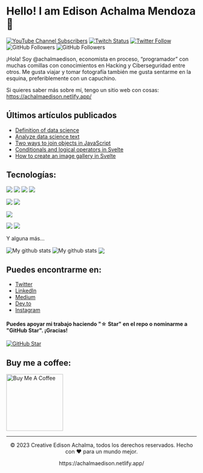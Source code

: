 
<!--
**achalmed/achalmed** is a ✨ _special_ ✨ repository because its `README.md` (this file) appears on your GitHub profile.

Here are some ideas to get you started:

- 🔭 I’m currently working on ...
- 🌱 I’m currently learning ...
- 👯 I’m looking to collaborate on ...
- 🤔 I’m looking for help with ...
- 💬 Ask me about ...
- 📫 How to reach me: ...
- 😄 Pronouns: ...
- ⚡ Fun fact: ...
-->
# Hello! I am Edison Achalma Mendoza 👋
[![YouTube Channel Subscribers](https://img.shields.io/youtube/channel/subscribers/UCQmDANK_J7UcHUd31lGAUjw?style=social)](https://www.youtube.com/channel/UCQmDANK_J7UcHUd31lGAUjw)
[![Twitch Status](https://img.shields.io/twitch/status/achalmaedison?style=social)](https://www.twitch.tv/achalmaedison)
[![Twitter Follow](https://img.shields.io/twitter/follow/achalmaedison?style=social)](https://twitter.com/achalmaedison)
![GitHub Followers](https://img.shields.io/github/followers/achalmed?style=social)
![GitHub Followers](https://img.shields.io/github/stars/achalmed?style=social)

¡Hola! Soy @achalmaedison, economista en proceso, “programador” con muchas comillas con conocimientos en Hacking y Ciberseguridad entre otros. Me gusta viajar y tomar fotografía también me gusta sentarme en la esquina, preferiblemente con un capuchino.

Si quieres saber más sobre mí, tengo un sitio web con cosas: https://achalmaedison.netlify.app/

## Últimos artículos publicados

- [Definition of data science](https://dev.to/achalmaedison/01-defining-data-science-4n0m)
- [Analyze data science text](https://dev.to/achalmaedison/ejemplo-01-55cc)
- [Two ways to join objects in JavaScript]()
- [Conditionals and logical operators in Svelte]()
- [How to create an image gallery in Svelte]()

## Tecnologías:
<p>
  <img src="https://img.shields.io/badge/Python-3776AB?style=for-the-badge&logo=python&logoColor=white" />
  <img src="https://img.shields.io/badge/HTML5-E34F26?style=for-the-badge&logo=html5&logoColor=white" />
  <img src="https://img.shields.io/badge/CSS3-1572B6?style=for-the-badge&logo=css3&logoColor=white" />
  <img src="https://img.shields.io/badge/JavaScript-323330?style=for-the-badge&logo=javascript&logoColor=F7DF1E" />
</p>

<p>
  <img src="https://img.shields.io/badge/Node.js-339933?style=for-the-badge&logo=nodedotjs&logoColor=white" />
  <img src="https://img.shields.io/badge/Django-092E20?style=for-the-badge&logo=django&logoColor=white" />
</p>

<p>
  <img src="https://img.shields.io/badge/MySQL-00000F?style=for-the-badge&logo=mysql&logoColor=white" />
</p>

<p>
  <img src="https://img.shields.io/badge/Visual_Studio_Code-0078D4?style=for-the-badge&logo=visual%20studio%20code&logoColor=white" />
  <img src="https://img.shields.io/badge/Atom-66595C?style=for-the-badge&logo=Atom&logoColor=white" />
</p>

Y alguna más...

<img align="center" src="https://github-readme-streak-stats.herokuapp.com?user=achalmed&theme=vue-dark&hide_border=true&date_format=M%20j%5B%2C%20Y%5D" alt="My github stats" />

<img align="center" src="https://github-readme-stats.vercel.app/api?username=achalmed&show_icons=true&include_all_commits=true&theme=cobalt&hide_border=true" alt="My github stats" /> 

<img align="center" src="https://github-readme-stats.vercel.app/api/top-langs/?username=achalmed&layout=compact&theme=cobalt&hide_border=true" />

## Puedes encontrarme en:

- [Twitter](https://twitter.com/achalmaedison)
- [LinkedIn](https://www.linkedin.com/in/achalmaedison/)
- [Medium](https://medium.com/@achalmaedison)
- [Dev.to](https://dev.to/achalmaedison)
- [Instagram](https://www.instagram.com/achalmaedison/)

#### Puedes apoyar mi trabajo haciendo "☆ Star" en el repo o nominarme a "GitHub Star". ¡Gracias!

[![GitHub Star](https://img.shields.io/badge/GitHub-Nominar_a_star-yellow?style=for-the-badge&logo=github&logoColor=white&labelColor=101010)](https://stars.github.com/nominate/)


## Buy me a coffee:
<a href="https://www.buymeacoffee.com/achalmaedison" target="_blank"><img src="https://cdn.buymeacoffee.com/buttons/v2/default-red.png" alt="Buy Me A Coffee" width="150" ></a>


---
<p align="center"> © 2023 Creative Edison Achalma, todos los derechos reservados. Hecho con ❤️ para un mundo mejor.</p>
<p align="center">
https://achalmaedison.netlify.app/
</p>
